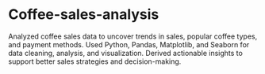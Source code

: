 # Coffee-sales-analysis
Analyzed coffee sales data to uncover trends in sales, popular coffee types, and payment methods. Used Python, Pandas, Matplotlib, and Seaborn for data cleaning, analysis, and visualization. Derived actionable insights to support better sales strategies and decision-making.
